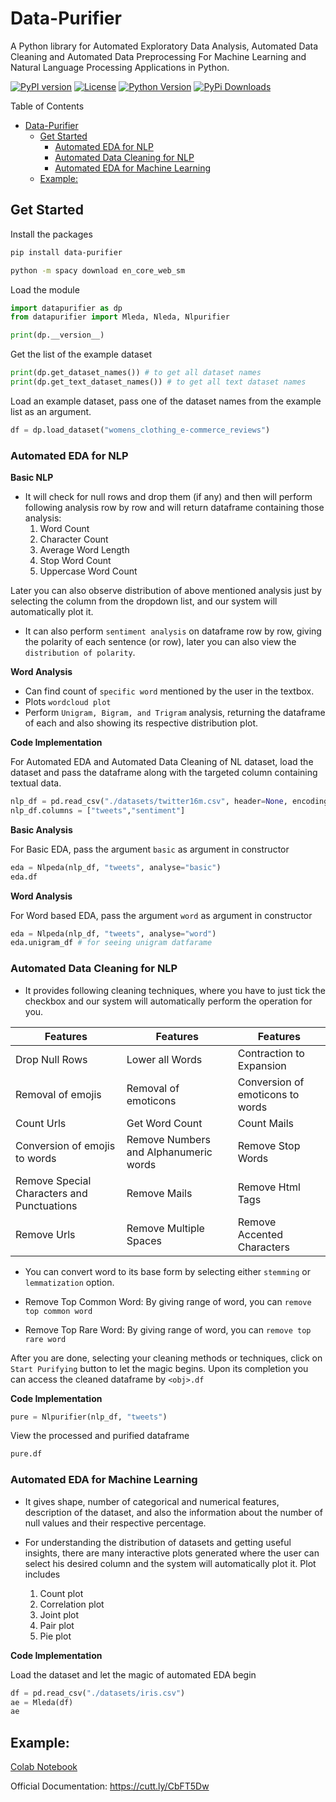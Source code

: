 # Data-Purifier

A Python library for Automated Exploratory Data Analysis, Automated Data Cleaning and Automated Data Preprocessing For Machine Learning and Natural Language Processing Applications in Python.

[![PyPI version](https://badge.fury.io/py/data-purifier.svg)](https://badge.fury.io/py/data-purifier)
[![License](https://img.shields.io/pypi/l/ansicolortags.svg)](https://img.shields.io/pypi/l/ansicolortags.svg) 
[![Python Version](https://img.shields.io/pypi/pyversions/data-purifier)](https://pypi.org/project/data-purifier/)
[![PyPi Downloads](https://static.pepy.tech/personalized-badge/data-purifier?period=total&units=international_system&left_color=black&right_color=orange&left_text=Downloads)](https://pepy.tech/project/data-purifier)

Table of Contents
- [Data-Purifier](#data-purifier)
  - [Get Started](#get-started)
    - [Automated EDA for NLP](#automated-eda-for-nlp)
    - [Automated Data Cleaning for NLP](#automated-data-cleaning-for-nlp)
    - [Automated EDA for Machine Learning](#automated-eda-for-machine-learning)
  - [Example:](#example)


## Get Started

Install the packages

```bash
pip install data-purifier
```

```bash
python -m spacy download en_core_web_sm
```

Load the module
```python
import datapurifier as dp
from datapurifier import Mleda, Nleda, Nlpurifier

print(dp.__version__)
```

Get the list of the example dataset  
```python
print(dp.get_dataset_names()) # to get all dataset names
print(dp.get_text_dataset_names()) # to get all text dataset names
```

Load an example dataset, pass one of the dataset names from the example list as an argument.
```python
df = dp.load_dataset("womens_clothing_e-commerce_reviews")
```



### Automated EDA for NLP

**Basic NLP**

* It will check for null rows and drop them (if any) and then will perform following analysis row by row and will return dataframe containing those analysis:
   1. Word Count 
   2. Character Count
   3. Average Word Length
   4. Stop Word Count
   5. Uppercase Word Count

Later you can also observe distribution of above mentioned analysis just by selecting the column from the dropdown list, and our system will automatically plot it.

* It can also perform `sentiment analysis` on dataframe row by row, giving the polarity of each sentence (or row), later you can also view the `distribution of polarity`.

**Word Analysis**

* Can find count of `specific word` mentioned by the user in the textbox.
* Plots `wordcloud plot`
* Perform `Unigram, Bigram, and Trigram` analysis, returning the dataframe of each and also showing its respective distribution plot.

**Code Implementation**


For Automated EDA and Automated Data Cleaning of NL dataset, load the dataset and pass the dataframe along with the targeted column containing textual data.

```python
nlp_df = pd.read_csv("./datasets/twitter16m.csv", header=None, encoding='latin-1')
nlp_df.columns = ["tweets","sentiment"]
```

**Basic Analysis**

For Basic EDA, pass the argument `basic` as argument in constructor
```python
eda = Nlpeda(nlp_df, "tweets", analyse="basic")
eda.df
```
**Word Analysis**

For Word based EDA, pass the argument `word` as argument in constructor
```python
eda = Nlpeda(nlp_df, "tweets", analyse="word")
eda.unigram_df # for seeing unigram datfarame
```


### Automated Data Cleaning for NLP

* It provides following cleaning techniques, where you have to just tick the checkbox and our system will automatically perform the operation for you.

| Features                                   | Features                              | Features                         |
| ------------------------------------------ | ------------------------------------- | -------------------------------- |
| Drop Null Rows                             | Lower all Words                       | Contraction to Expansion         |
| Removal of emojis                          | Removal of emoticons                  | Conversion of emoticons to words |
| Count Urls                                 | Get Word Count                        | Count Mails                      |
| Conversion of emojis to words              | Remove Numbers and Alphanumeric words | Remove Stop Words                |
| Remove Special Characters and Punctuations | Remove Mails                          | Remove Html Tags                 |
| Remove Urls                                | Remove Multiple Spaces                | Remove Accented Characters       |


* You can convert word to its base form by selecting either `stemming` or `lemmatization` option.

* Remove Top Common Word: By giving range of word, you can `remove top common word`
  
* Remove Top Rare Word: By giving range of word, you can `remove top rare word`

After you are done, selecting your cleaning methods or techniques, click on `Start Purifying` button to let the magic begins. Upon its completion you can access the cleaned dataframe by `<obj>.df`

**Code Implementation**

```python
pure = Nlpurifier(nlp_df, "tweets")
```

View the processed and purified dataframe

```python
pure.df
```


### Automated EDA for Machine Learning

* It gives shape, number of categorical and numerical features, description of the dataset, and also the information about the number of null values and their respective percentage. 

* For understanding the distribution of datasets and getting useful insights, there are many interactive plots generated where the user can select his desired column and the system will automatically plot it. Plot includes
   1. Count plot
   2. Correlation plot
   3. Joint plot
   4. Pair plot
   5. Pie plot 

**Code Implementation**

Load the dataset and let the magic of automated EDA begin

```python
df = pd.read_csv("./datasets/iris.csv")
ae = Mleda(df)
ae
```

## Example: 
[Colab Notebook](https://colab.research.google.com/drive/1J932G1uzqxUHCMwk2gtbuMQohYZsze8U?usp=sharing)

Official Documentation: https://cutt.ly/CbFT5Dw

